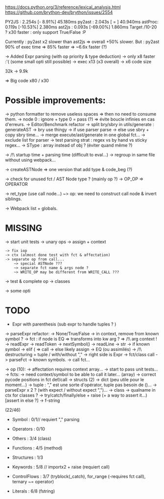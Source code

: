 https://docs.python.org/3/reference/lexical_analysis.html
https://github.com/brython-dev/brython/issues/2554

PY2JS      :  2.254s [- 8.91%]  45.180ms
    py2ast :  2.043s [   =   ]  40.940ms
    astProc:  0.119s [-10.53%]   2.380ms
    ast2js :  0.093s [-69.00%]   1.860ms
Target /10-20 ? x30 faster : only support True/False :P

Currently : py2ast x2 slower than ast2js => overall +50% slower.
But : py2ast 90% of exec time => 85% faster => ~6.6x faster (?)

-> Added Expr parsing (with op priority & type deduction)
    -> only x8 faster :'( (some small opti still possible)
    -> exec x13 (x3 overall)
    -> x6 code size

32k -> 9.9k

=> Big code x80 / x30

Possible improvements:
=====================

-> python formatter to remove useless spaces
    => then no need to consume them.
-> node 0 : ignore + type 0 = pass (?) => évite boucle infinies en cas d'erreurs.
-> Editor/Benchmark refactor
    -> split bry/sbry in utils/generate : generateAST
        -> bry use thingy
        -> if use parser parse
        -> else use sbry + copy sbry time...
    -> merge execute/ast/generate in one global fct...
    -> exclude list for parser
-> test parsing strat : regex vs by hand vs sticky regex...
-> SType : array instead of obj ? (éviter quand même ?)

-> /!\ startup time + parsing time (difficult to eval...)
-> regroup in same file without using webpack...

-> createASTNode => one version that add type & code_beg (?)

-> check for unused fct / AST Node type ? (mainly op ?)
-> OP_OP => OPERATOR

-> ret_type (use call node...) ~> op: we need to construct call node & invert siblings.

-> Webpack list + globals.

MISSING
=======

-> start unit tests
    -> unary ops
    -> assign + context

    -> fix iop
    -> ctx (almost done test with fct & affectation)
    -> separate op from call...
        ~> special ASTNode ???
        ~> separate fct name & args node ?
        ~> WRITE_OP may be different from WRITE_CALL ???

-> test & complete op
-> classes

-> some opti

TODO
====

- Expr with parenthesis (sub expr to handle tuples ? )

-> parseExpr refactor:
    -> None/True/False -> in context, remove from known symbol ?
    -> fct : if node is EQ => transforms into kw arg ?
        => /!\ arg context !
    -> readExpr
        -> readToken
            -> nextSymbol()
    -> readLine
        -> str
            -> if known symbol
            -> elif ( => call
            -> else likely assign
        -> EQ (ou assimilés)
            -> /!\ destructuring = tuple / with/without ","
            -> right side is Expr
        -> fct/class call
            -> parseFct
        -> known symbols.
            -> call fct...

-> op (10):
-> affectation requires context array...
-> start to pass unit tests...
-> fcts:
    -> need context/symbol to be able to call it later... (array)
    -> correct pycode positions in fct def/call
-> structs (2)
    -> dict (peu utile pour le moment...)
    -> tuple : "," est une sorte d'opérator, tuple pas besoin de ()...
        -> parseExpr x 2 ? (with expect / without expect ",")...
-> class
    -> qualname in ctx for classes ?
-> try/catch/finally/else + raise (+ a way to assert it...) [assert in else ?]
-> f-string

(22/46)
- Symbol       : 0/1// requiert "," parsing
- Operators    : 0/10

- Others       : 3/4 (class)
- Functions    : 4/5 (method)

- Structures   : 1/3

- Keywords     : 5/8  // importx2 + raise (requiert call)
- ControlFlows : 3/7 (tryblock(_catch), for_range (-requires fct call), ternary ~= operator)

- Literals     : 6/8 (fstring)